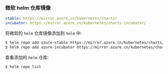 ### 微软 helm 仓库镜像

```yaml
stable: https://mirror.azure.cn/kubernetes/charts/
incubator: https://mirror.azure.cn/kubernetes/charts-incubator/
```

将微软的 `helm` 仓库镜像添加到 `helm` 中:

```bash
$ helm repo add azure-stable https://mirror.azure.cn/kubernetes/charts/
$ helm repo add azure-incubator https://mirror.azure.cn/kubernetes/charts-incubator/
```

查看添加的 `helm` 仓库:

```bash
$ helm repo list
```